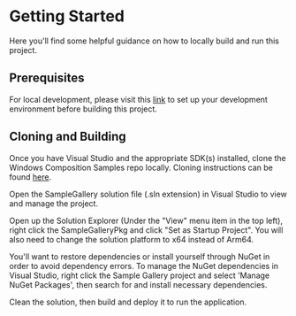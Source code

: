 # Getting Started

Here you'll find some helpful guidance on how to locally build and run this project. 

## Prerequisites

For local development, please visit this [link](https://docs.microsoft.com/windows/apps/windows-app-sdk/set-up-your-development-environment?tabs=vs%2Cstable) to set up your development environment before building this project.

## Cloning and Building

Once you have Visual Studio and the appropriate SDK(s) installed, clone the Windows Composition Samples repo locally. Cloning instructions can be found [here](https://help.github.com/articles/cloning-a-repository/). 

Open the SampleGallery solution file (.sln extension) in Visual Studio to view and manage the project.

Open up the Solution Explorer (Under the "View" menu item in the top left), right click the SampleGalleryPkg and click "Set as Startup Project". You will also need to change the solution platform to x64 instead of Arm64.

You'll want to restore dependencies or install yourself through NuGet in order to avoid dependency errors. To manage the NuGet dependencies in Visual Studio, right click the Sample Gallery project and select 'Manage NuGet Packages', then search for and install necessary dependencies.

Clean the solution, then build and deploy it to run the application.
